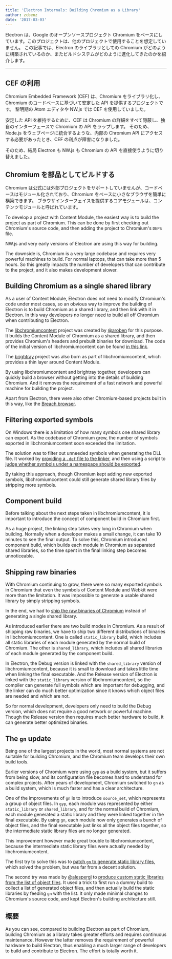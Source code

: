 ```yaml
---
title: 'Electron Internals: Building Chromium as a Library'
author: zcbenz
date: '2017-03-03'
---
```


Electron は、Google のオープンソースプロジェクト Chromium をベースにしています。このプロジェクトは、他のプロジェクトで使用することを想定していません。 この記事では、Electron のライブラリとしての Chromium がどのように構築されているのか、またビルドシステムがどのように進化してきたのかを紹介します。

---

## CEF の利用

Chromium Embedded Framework (CEF) は、Chromium をライブラリ化し、Chromium のコードベースに基づいて安定した API を提供するプロジェクトです。 黎明期の Atom エディタや NW.js では CEF を使用していました。

安定した API を維持するために、CEF は Chromium の詳細をすべて隠蔽し、独自のインターフェースで Chromium の API をラップします。 そのため、Node.js をウェブページに統合するような、内部の Chromium API にアクセスする必要があったとき、CEF の利点が障害になりました。

そのため、結局 Electron も NW.js も Chromium の API を直接使うように切り替えました。

## Chromium を部品としてビルドする

Chromium は公式には外部プロジェクトをサポートしていませんが、コードベースはモジュール化されており、Chromium をベースに小さなブラウザを簡単に構築できます。 ブラウザインターフェイスを提供するコアモジュールは、コンテンツモジュールと呼ばれています。

To develop a project with Content Module, the easiest way is to build the project as part of Chromium. This can be done by first checking out Chromium's source code, and then adding the project to Chromium's `DEPS` file.

NW.js and very early versions of Electron are using this way for building.

The downside is, Chromium is a very large codebase and requires very powerful machines to build. For normal laptops, that can take more than 5 hours. So this greatly impacts the number of developers that can contribute to the project, and it also makes development slower.

## Building Chromium as a single shared library

As a user of Content Module, Electron does not need to modify Chromium's code under most cases, so an obvious way to improve the building of Electron is to build Chromium as a shared library, and then link with it in Electron. In this way developers no longer need to build all off Chromium when contributing to Electron.

The [libchromiumcontent](https://github.com/electron/libchromiumcontent) project was created by [@aroben](https://github.com/aroben) for this purpose. It builds the Content Module of Chromium as a shared library, and then provides Chromium's headers and prebuilt binaries for download. The code of the initial version of libchromiumcontent can be found [in this link](https://github.com/electron/libchromiumcontent/tree/873daa8c57efa053d48aa378ac296b0a1206822c).

The [brightray](https://github.com/electron/brightray) project was also born as part of libchromiumcontent, which provides a thin layer around Content Module.

By using libchromiumcontent and brightray together, developers can quickly build a browser without getting into the details of building Chromium. And it removes the requirement of a fast network and powerful machine for building the project.

Apart from Electron, there were also other Chromium-based projects built in this way, like the [Breach browser](https://www.quora.com/Is-Breach-Browser-still-in-development).

## Filtering exported symbols

On Windows there is a limitation of how many symbols one shared library can export. As the codebase of Chromium grew, the number of symbols exported in libchromiumcontent soon exceeded the limitation.

The solution was to filter out unneeded symbols when generating the DLL file. It worked by [providing a `.def` file to the linker](https://github.com/electron/libchromiumcontent/pull/11/commits/85ca0f60208eef2c5013a29bb4cf3d21feb5030b), and then using a script to [judge whether symbols under a namespace should be exported](https://github.com/electron/libchromiumcontent/pull/47/commits/d2fed090e47392254f2981a56fe4208938e538cd).

By taking this approach, though Chromium kept adding new exported symbols, libchromiumcontent could still generate shared library files by stripping more symbols.

## Component build

Before talking about the next steps taken in libchromiumcontent, it is important to introduce the concept of component build in Chromium first.

As a huge project, the linking step takes very long in Chromium when building. Normally when a developer makes a small change, it can take 10 minutes to see the final output. To solve this, Chromium introduced component build, which builds each module in Chromium as separated shared libraries, so the time spent in the final linking step becomes unnoticeable.

## Shipping raw binaries

With Chromium continuing to grow, there were so many exported symbols in Chromium that even the symbols of Content Module and Webkit were more than the limitation. It was impossible to generate a usable shared library by simply stripping symbols.

In the end, we had to [ship the raw binaries of Chromium](https://github.com/electron/libchromiumcontent/pull/98) instead of generating a single shared library.

As introduced earlier there are two build modes in Chromium. As a result of shipping raw binaries, we have to ship two different distributions of binaries in libchromiumcontent. One is called `static_library` build, which includes all static libraries of each module generated by the normal build of Chromium. The other is `shared_library`, which includes all shared libraries of each module generated by the component build.

In Electron, the Debug version is linked with the `shared_library` version of libchromiumcontent, because it is small to download and takes little time when linking the final executable. And the Release version of Electron is linked with the `static_library` version of libchromiumcontent, so the compiler can generate full symbols which are important for debugging, and the linker can do much better optimization since it knows which object files are needed and which are not.

So for normal development, developers only need to build the Debug version, which does not require a good network or powerful machine. Though the Release version then requires much better hardware to build, it can generate better optimized binaries.

## The `gn` update

Being one of the largest projects in the world, most normal systems are not suitable for building Chromium, and the Chromium team develops their own build tools.

Earlier versions of Chromium were using `gyp` as a build system, but it suffers from being slow, and its configuration file becomes hard to understand for complex projects. After years of development, Chromium switched to `gn` as a build system, which is much faster and has a clear architecture.

One of the improvements of `gn` is to introduce `source_set`, which represents a group of object files. In `gyp`, each module was represented by either `static_library` or `shared_library`, and for the normal build of Chromium, each module generated a static library and they were linked together in the final executable. By using `gn`, each module now only generates a bunch of object files, and the final executable just links all the object files together, so the intermediate static library files are no longer generated.

This improvement however made great trouble to libchromiumcontent, because the intermediate static library files were actually needed by libchromiumcontent.

The first try to solve this was to [patch `gn` to generate static library files](https://github.com/electron/libchromiumcontent/pull/239), which solved the problem, but was far from a decent solution.

The second try was made by [@alespergl](https://github.com/alespergl) to [produce custom static libraries from the list of object files](https://github.com/electron/libchromiumcontent/pull/249). It used a trick to first run a dummy build to collect a list of generated object files, and then actually build the static libraries by feeding `gn` with the list. It only made minimal changes to Chromium's source code, and kept Electron's building architecture still.

## 概要

As you can see, compared to building Electron as part of Chromium, building Chromium as a library takes greater efforts and requires continuous maintenance. However the latter removes the requirement of powerful hardware to build Electron, thus enabling a much larger range of developers to build and contribute to Electron. The effort is totally worth it.


